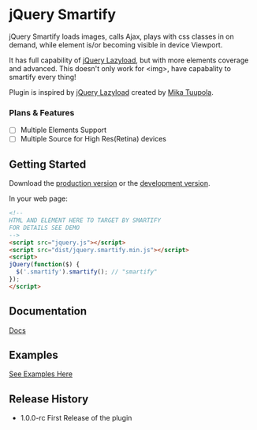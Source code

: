 # jQuery Smartify

jQuery Smartify loads images, calls Ajax, plays with css classes in on demand, while element is/or becoming visible in device Viewport.

It has full capability of [jQuery Lazyload](https://github.com/tuupola/jquery_lazyload), but with more elements coverage and advanced. This doesn't only work for &lt;img&gt;, have capabality to smartify every thing!

Plugin is inspired by [jQuery Lazyload](https://github.com/tuupola/jquery_lazyload) created by [Mika Tuupola](https://github.com/tuupola).

### Plans & Features

- [ ] Multiple Elements Support
- [ ] Multiple Source for High Res(Retina) devices

## Getting Started
Download the [production version][min] or the [development version][max].

[min]: https://raw.github.com/vinaykrsharma/jquery.smartify/master/dist/jquery.smartify.min.js
[max]: https://raw.github.com/vinaykrsharma/jquery.smartify/master/dist/jquery.smartify.js

In your web page:

```html
<!--
HTML AND ELEMENT HERE TO TARGET BY SMARTIFY
FOR DETAILS SEE DEMO
-->
<script src="jquery.js"></script>
<script src="dist/jquery.smartify.min.js"></script>
<script>
jQuery(function($) {
  $('.smartify').smartify(); // "smartify"
});
</script>
```

## Documentation

[Docs](http://www.vinay-sharma.com/jquery-plugins/jquery.smartify)

## Examples

[See Examples Here](http://www.vinay-sharma.com/jquery-plugins/jquery.smartify/demo.html)

## Release History

- 1.0.0-rc First Release of the plugin

